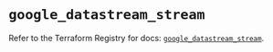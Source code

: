 # `google_datastream_stream`

Refer to the Terraform Registry for docs: [`google_datastream_stream`](https://registry.terraform.io/providers/hashicorp/google-beta/5.39.0/docs/resources/google_datastream_stream).
